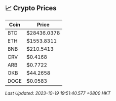 ## 📈 Crypto Prices

| Coin | Price |
| ---- | ----- |
| BTC | $28436.0378 |
| ETH | $1553.8311 |
| BNB | $210.5413 |
| CRV | $0.4168 |
| ARB | $0.7722 |
| OKB | $44.2658 |
| DOGE | $0.0583 |

_Last Updated: 2023-10-19 19:51:40.577 +0800 HKT_
